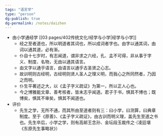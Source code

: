 ```yaml
---
tags: "语言学"
type: "person"
dg-publish: true
dg-permalink: /notes/daizhen
---
```

- 由小学通经学 [[03 pages/402传统文化/经学与小学\|经学与小学]]
	- 经之至者道也，所以明道者其词也，所以成词者字也。由字以通其词，由词以通其道，必有渐。
	- 仆自十七岁时，有志闻道，谓非求之六经，孔、孟不可得，非从事于字义、制度、名物，无由以通其语言。
	- 由文字以通乎语言，由语言以通乎古圣贤之心志。
	- 故训明则古经明，古经明则贤人圣人之理义明，而我心之所同然者，乃因之而明。
	- 仆生平著述之大，以《孟子字义疏证》为第一，所以正人心也。
	- 今之博雅能文章、善考核者，皆未志乎闻道。君子于书，惧其不博也；既博矣，惧其不审矣，惧其不闻道也。
- 评价
	- 先生之学，无所不通，而其所由至道者则有三：曰小学，曰测算，曰典章制度。至于《原善》、《孟子字义疏证》，由古训而明义理，盖先生至道之书也。先生卒后，小学之学，则有高邮王念孙、金坛段玉裁传之·（凌廷堪《东原先生事略状》）